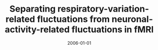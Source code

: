 ---
title: "Separating respiratory-variation-related fluctuations from neuronal-activity-related fluctuations in fMRI"
date: 2006-01-01
authors_string: R. Birn, J. Diamond, M. Smith, Peter Bandettini
authors:
   - R. Birn
   - J. Diamond
   - M. Smith
   - Peter Bandettini
author_ids:
   - rasmus_birn
   - jason_diamond
   - monica_smith
   - peter_bandettini
journal: 'NeuroImage'
volume: 31
issue: 
pages: 1536-1548
book_title: ''
publisher: ''
abstract: ""
project_id: 
paper_url: 
doi: 
data_loc: ''
code_loc: ''
file: '/assets/publications//assets/publications/'
file_name: '/assets/publications/'
type: journal_article
pub_str: ' (2006) NeuroImage 31: 1536-1548'
layout: publication 
---